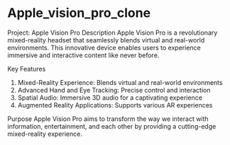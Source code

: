 ﻿# Apple_vision_pro_clone
Project: Apple Vision Pro
Description
Apple Vision Pro is a revolutionary mixed-reality headset that seamlessly blends virtual and real-world environments. This innovative device enables users to experience immersive and interactive content like never before.

Key Features
1. Mixed-Reality Experience: Blends virtual and real-world environments
2. Advanced Hand and Eye Tracking: Precise control and interaction
3. Spatial Audio: Immersive 3D audio for a captivating experience
4. Augmented Reality Applications: Supports various AR experiences

Purpose
Apple Vision Pro aims to transform the way we interact with information, entertainment, and each other by providing a cutting-edge mixed-reality experience.
